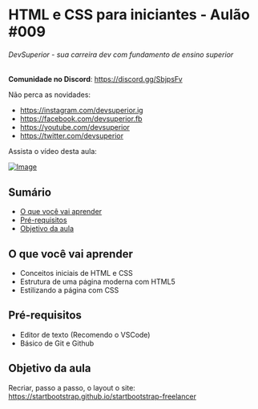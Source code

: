 # HTML e CSS para iniciantes - Aulão #009
###### DevSuperior - sua carreira dev com fundamento de ensino superior

**Comunidade no Discord**:
https://discord.gg/SbjpsFv

Não perca as novidades:
- https://instagram.com/devsuperior.ig
- https://facebook.com/devsuperior.fb
- https://youtube.com/devsuperior
- https://twitter.com/devsuperior

Assista o vídeo desta aula:

[![Image](https://img.youtube.com/vi/tKKWBcYW19I/mqdefault.jpg "Vídeo no Youtube")](https://www.youtube.com/watch?v=-tKKWBcYW19I)


## Sumário
- [O que você vai aprender](#O-que-você-vai-aprender)
- [Pré-requisitos](#pré-requisitos)
- [Objetivo da aula](#Objetivo-da-aula) 

## O que você vai aprender
- Conceitos iniciais de HTML e CSS
- Estrutura de uma página moderna com HTML5
- Estilizando a página com CSS

## Pré-requisitos

- Editor de texto (Recomendo o VSCode)
- Básico de Git e Github

## Objetivo da aula

Recriar, passo a passo, o layout o site: https://startbootstrap.github.io/startbootstrap-freelancer
